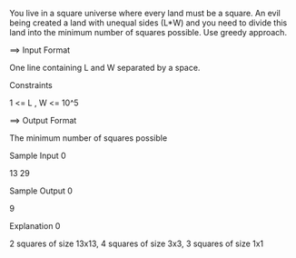 You live in a square universe where every land must be a square. An evil being created a land with unequal sides (L*W) and you need to divide this land into the minimum number of squares possible. Use greedy approach.


==> Input Format


One line containing L and W separated by a space.

Constraints


1 <= L , W <= 10^5

==> Output Format


The minimum number of squares possible

Sample Input 0



13 29

Sample Output 0



9

Explanation 0


2 squares of size 13x13, 4 squares of size 3x3, 3 squares of size 1x1
